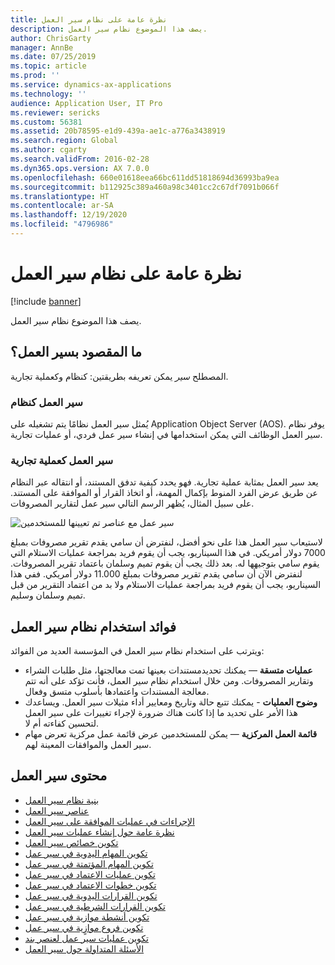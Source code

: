 ```yaml
---
title: نظرة عامة على نظام سير العمل
description: يصف هذا الموضوع نظام سير العمل.
author: ChrisGarty
manager: AnnBe
ms.date: 07/25/2019
ms.topic: article
ms.prod: ''
ms.service: dynamics-ax-applications
ms.technology: ''
audience: Application User, IT Pro
ms.reviewer: sericks
ms.custom: 56381
ms.assetid: 20b78595-e1d9-439a-ae1c-a776a3438919
ms.search.region: Global
ms.author: cgarty
ms.search.validFrom: 2016-02-28
ms.dyn365.ops.version: AX 7.0.0
ms.openlocfilehash: 660e01618eea66bc611dd51818694d36993ba9ea
ms.sourcegitcommit: b112925c389a460a98c3401cc2c67df7091b066f
ms.translationtype: HT
ms.contentlocale: ar-SA
ms.lasthandoff: 12/19/2020
ms.locfileid: "4796986"
---
```

# <a name="workflow-system-overview"></a>نظرة عامة على نظام سير العمل

[!include [banner](../includes/banner.md)]

يصف هذا الموضوع نظام سير العمل.

## <a name="what-is-workflow"></a>ما المقصود بسير العمل؟

المصطلح *سير* يمكن تعريفه بطريقتين: كنظام وكعملية تجارية.

### <a name="workflow-is-a-system"></a>سير العمل كنظام

يُمثل سير العمل نظامًا يتم تشغيله على Application Object Server (AOS).  يوفر نظام سير العمل الوظائف التي يمكن استخدامها في إنشاء سير عمل فردي، أو عمليات تجارية.

### <a name="workflow-is-a-business-process"></a>سير العمل كعملية تجارية

يعد سير العمل بمثابة عملية تجارية. فهو يحدد كيفية تدفق المستند، أو انتقاله عبر النظام عن طريق عرض الفرد المنوط بإكمال المهمة، أو اتخاذ القرار أو الموافقة على المستند. على سبيل المثال، يُظهر الرسم التالي سير عمل لتقارير المصروفات.

![سير عمل مع عناصر تم تعيينها للمستخدمين](./media/workflow_user.gif)

لاستيعاب سير العمل هذا على نحو أفضل، لنفترض أن سامي يقدم تقرير مصروفات بمبلغ 7000 دولار أمريكي. في هذا السيناريو، يجب أن يقوم فريد بمراجعة عمليات الاستلام التي يقوم سامي بتوجيهها له. بعد ذلك يجب أن يقوم تميم وسلمان باعتماد تقرير المصروفات. لنفترض الآن أن سامي يقدم تقرير مصروفات بمبلغ 11.000 دولار أمريكي. ففي هذا السيناريو، يجب أن يقوم فريد بمراجعة عمليات الاستلام ولا بد من اعتماد التقرير من قبل تميم وسلمان وسليم.

## <a name="benefits-of-using-the-workflow-system"></a> فوائد استخدام نظام سير العمل

ويترتب على استخدام نظام سير العمل في المؤسسة العديد من الفوائد:

- **عمليات متسقة** — يمكنك تحديدمستندات بعينها تمت معالجتها، مثل طلبات الشراء وتقارير المصروفات. ومن خلال استخدام نظام سير العمل، فأنت تؤكد على أنه تتم معالجة المستندات واعتمادها بأسلوب متسق وفعال.
- **وضوح العمليات** - يمكنك تتبع حالة وتاريخ ومعايير أداء مثيلات سير العمل. ويساعدك هذا الأمر على تحديد ما إذا كانت هناك ضرورة لإجراء تغييرات على سير العمل لتحسين كفاءته أم لا.
- **قائمة العمل المركزية** — يمكن للمستخدمين عرض قائمة عمل مركزية تعرض مهام سير العمل والموافقات المعينة لهم.


## <a name="workflow-content"></a>محتوى سير العمل

+ [بنية نظام سير العمل](workflow-system-architecture.md)
+ [عناصر سير العمل](workflow-elements.md)
+ [الإجراءات في عمليات الموافقة على سير العمل](workflow-actions.md)
+ [نظرة عامة حول إنشاء عمليات سير العمل](create-workflow.md)
+ [تكوين خصائص سير العمل](configure-workflow-properties.md)
+ [تكوين المهام اليدوية في سير عمل](configure-manual-task-workflow.md)
+ [تكوين المهام المؤتمتة في سير عمل](configure-automated-task-workflow.md)
+ [تكوين عمليات الاعتماد في سير عمل](configure-approval-process-workflow.md)
+ [تكوين خطوات الاعتماد في سير عمل](configure-approval-step-workflow.md)
+ [تكوين القرارات اليدوية في سير عمل](configure-manual-decision-workflow.md)
+ [تكوين القرارات الشرطية في سير عمل‬](configure-conditional-decision-workflow.md)
+ [تكوين أنشطة موازية في سير عمل](configure-parallel-activity-workflow.md)
+ [تكوين فروع موازٍية في سير عمل](configure-parallel-branch-workflow.md)
+ [تكوين عمليات سير عمل لعنصر بند](configure-line-item-workflow.md)
+ [الأسئلة المتداولة حول سير العمل](workflow-FAQ.md)
